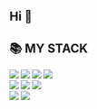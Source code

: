 ## Hi 👋

<!--
**Aanatinus/Aanatinus** is a ✨ _special_ ✨ repository because its `README.md` (this file) appears on your GitHub profile.

Here are some ideas to get you started:

- 🔭 I’m currently working on ...
- 🌱 I’m currently learning ...
- 👯 I’m looking to collaborate on ...
- 🤔 I’m looking for help with ...
- 💬 Ask me about ...
- 📫 How to reach me: ...
- 😄 Pronouns: ...
- ⚡ Fun fact: ...
-->
## 📚 MY STACK <br/>

<img src="https://img.shields.io/badge/HTML5-E34F26?style=flat-square&logo=HTMLl5&logoColor=white"/> <img src="https://img.shields.io/badge/CSS3-1572B6?style=flat-square&logo=CSS3&logoColor=white"/> <img src="https://img.shields.io/badge/React-61DAFB?style=flat-square&logo=REACT&logoColor=white"/> <img src="https://img.shields.io/badge/JavaScript-F7DF1E?style=flat-square&logo=JavaScript&logoColor=white"/> <br/>
<img src="https://img.shields.io/badge/Android-34A853?style=flat-square&logo=Android&logoColor=white"/> <img src="https://img.shields.io/badge/Kotlin-7F52FF?style=flat-square&logo=kotlin&logoColor=white"/> <img src="https://img.shields.io/badge/Figma-F24E1E?style=flat-square&logo=Figma&logoColor=white"/> <br/>
<img src="https://img.shields.io/badge/Python-3776AB?style=flat-square&logo=python&logoColor=white"/> <img src="https://img.shields.io/badge/Pytorch-EE4C2C?style=flat-square&logo=pytorch&logoColor=white"/>

